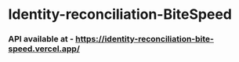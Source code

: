 ﻿# Identity-reconciliation-BiteSpeed
### API available at - https://identity-reconciliation-bite-speed.vercel.app/
